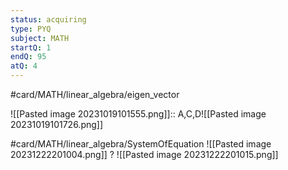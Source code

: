 ```yaml
---
status: acquiring
type: PYQ
subject: MATH
startQ: 1
endQ: 95
atQ: 4
---
```

#card/MATH/linear_algebra/eigen_vector

![[Pasted image 20231019101555.png]]:: A,C,D![[Pasted image 20231019101726.png]] <!--SR:!2023-11-03,4,270-->

#card/MATH/linear_algebra/SystemOfEquation
![[Pasted image 20231222201004.png]]
?
![[Pasted image 20231222201015.png]] 

